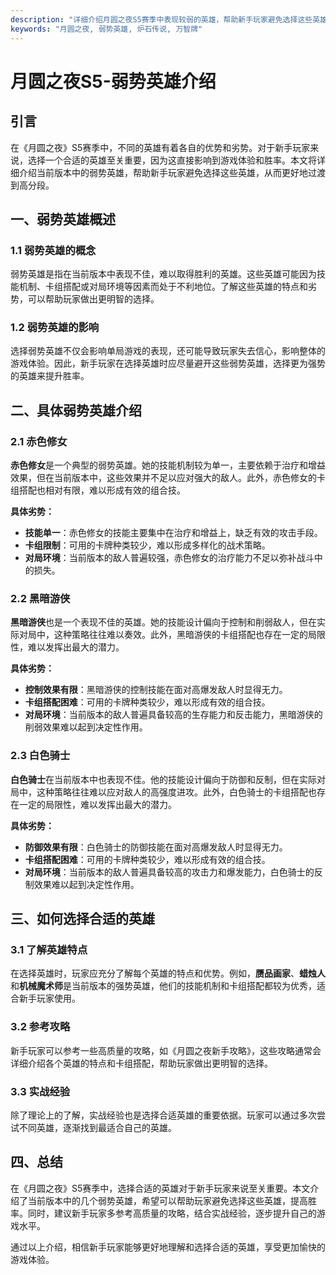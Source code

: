 ```yaml
---
description: "详细介绍月圆之夜S5赛季中表现较弱的英雄，帮助新手玩家避免选择这些英雄，提高胜率。"
keywords: "月圆之夜, 弱势英雄, 炉石传说, 万智牌"
---
```

# 月圆之夜S5-弱势英雄介绍
## 引言
在《月圆之夜》S5赛季中，不同的英雄有着各自的优势和劣势。对于新手玩家来说，选择一个合适的英雄至关重要，因为这直接影响到游戏体验和胜率。本文将详细介绍当前版本中的弱势英雄，帮助新手玩家避免选择这些英雄，从而更好地过渡到高分段。

## 一、弱势英雄概述
### 1.1 弱势英雄的概念
弱势英雄是指在当前版本中表现不佳，难以取得胜利的英雄。这些英雄可能因为技能机制、卡组搭配或对局环境等因素而处于不利地位。了解这些英雄的特点和劣势，可以帮助玩家做出更明智的选择。

### 1.2 弱势英雄的影响
选择弱势英雄不仅会影响单局游戏的表现，还可能导致玩家失去信心，影响整体的游戏体验。因此，新手玩家在选择英雄时应尽量避开这些弱势英雄，选择更为强势的英雄来提升胜率。

## 二、具体弱势英雄介绍
### 2.1 赤色修女
**赤色修女**是一个典型的弱势英雄。她的技能机制较为单一，主要依赖于治疗和增益效果，但在当前版本中，这些效果并不足以应对强大的敌人。此外，赤色修女的卡组搭配也相对有限，难以形成有效的组合技。

**具体劣势：**
- **技能单一**：赤色修女的技能主要集中在治疗和增益上，缺乏有效的攻击手段。
- **卡组限制**：可用的卡牌种类较少，难以形成多样化的战术策略。
- **对局环境**：当前版本的敌人普遍较强，赤色修女的治疗能力不足以弥补战斗中的损失。

### 2.2 黑暗游侠
**黑暗游侠**也是一个表现不佳的英雄。她的技能设计偏向于控制和削弱敌人，但在实际对局中，这种策略往往难以奏效。此外，黑暗游侠的卡组搭配也存在一定的局限性，难以发挥出最大的潜力。

**具体劣势：**
- **控制效果有限**：黑暗游侠的控制技能在面对高爆发敌人时显得无力。
- **卡组搭配困难**：可用的卡牌种类较少，难以形成有效的组合技。
- **对局环境**：当前版本的敌人普遍具备较高的生存能力和反击能力，黑暗游侠的削弱效果难以起到决定性作用。

### 2.3 白色骑士
**白色骑士**在当前版本中也表现不佳。他的技能设计偏向于防御和反制，但在实际对局中，这种策略往往难以应对敌人的高强度进攻。此外，白色骑士的卡组搭配也存在一定的局限性，难以发挥出最大的潜力。

**具体劣势：**
- **防御效果有限**：白色骑士的防御技能在面对高爆发敌人时显得无力。
- **卡组搭配困难**：可用的卡牌种类较少，难以形成有效的组合技。
- **对局环境**：当前版本的敌人普遍具备较高的攻击力和爆发能力，白色骑士的反制效果难以起到决定性作用。

## 三、如何选择合适的英雄
### 3.1 了解英雄特点
在选择英雄时，玩家应充分了解每个英雄的特点和优势。例如，**赝品画家**、**蜡烛人**和**机械魔术师**是当前版本的强势英雄，他们的技能机制和卡组搭配都较为优秀，适合新手玩家使用。

### 3.2 参考攻略
新手玩家可以参考一些高质量的攻略，如《月圆之夜新手攻略》，这些攻略通常会详细介绍各个英雄的特点和卡组搭配，帮助玩家做出更明智的选择。

### 3.3 实战经验
除了理论上的了解，实战经验也是选择合适英雄的重要依据。玩家可以通过多次尝试不同英雄，逐渐找到最适合自己的英雄。

## 四、总结
在《月圆之夜》S5赛季中，选择合适的英雄对于新手玩家来说至关重要。本文介绍了当前版本中的几个弱势英雄，希望可以帮助玩家避免选择这些英雄，提高胜率。同时，建议新手玩家多参考高质量的攻略，结合实战经验，逐步提升自己的游戏水平。

通过以上介绍，相信新手玩家能够更好地理解和选择合适的英雄，享受更加愉快的游戏体验。
